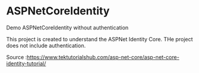# ASPNetCoreIdentity
Demo ASPNetCoreIdentity without authentication

This project is created to understand the ASPNet Identity Core. THe project does not include authentication.

Source :https://www.tektutorialshub.com/asp-net-core/asp-net-core-identity-tutorial/

